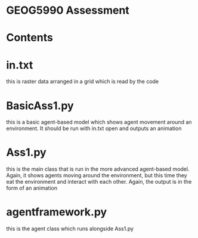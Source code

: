 # GEOG5990 Assessment

# Contents

# in.txt
this is raster data arranged in a grid which is read by the code

# BasicAss1.py 
this is a basic agent-based model which shows agent movement around an environment. It should be run with in.txt open and outputs an animation

# Ass1.py
this is the main class that is run in the more advanced agent-based model. Again, it shows agents moving around the environment, but this time they eat the environment and interact with each other. Again, the output is in the form of an animation

# agentframework.py
this is the agent class which runs alongside Ass1.py 
